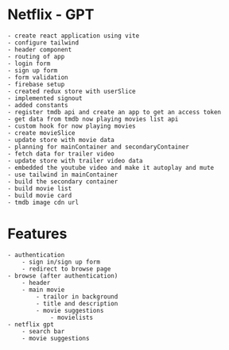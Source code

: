 # Netflix - GPT
    - create react application using vite
    - configure tailwind
    - header component
    - routing of app
    - login form
    - sign up form
    - form validation
    - firebase setup
    - created redux store with userSlice
    - implemented signout
    - added constants
    - register tmdb api and create an app to get an access token
    - get data from tmdb now playing movies list api
    - custom hook for now playing movies
    - create movieSlice
    - update store with movie data
    - planning for mainContainer and secondaryContainer
    - fetch data for trailer video
    - update store with trailer video data
    - embedded the youtube video and make it autoplay and mute
    - use tailwind in mainContainer
    - build the secondary container
    - build movie list
    - build movie card
    - tmdb image cdn url

# Features
    - authentication
        - sign in/sign up form
        - redirect to browse page
    - browse (after authentication)
        - header
        - main movie
            - trailor in background
            - title and description
            - movie suggestions
                - movielists
    - netflix gpt
        - search bar
        - movie suggestions
        